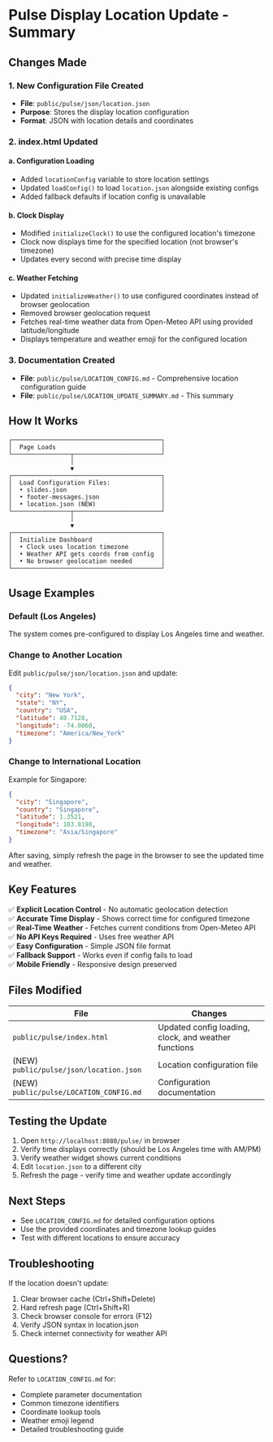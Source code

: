 # Pulse Display Location Update - Summary

## Changes Made

### 1. **New Configuration File Created**
- **File**: `public/pulse/json/location.json`
- **Purpose**: Stores the display location configuration
- **Format**: JSON with location details and coordinates

### 2. **index.html Updated**

#### a. Configuration Loading
- Added `locationConfig` variable to store location settings
- Updated `loadConfig()` to load `location.json` alongside existing configs
- Added fallback defaults if location config is unavailable

#### b. Clock Display
- Modified `initializeClock()` to use the configured location's timezone
- Clock now displays time for the specified location (not browser's timezone)
- Updates every second with precise time display

#### c. Weather Fetching
- Updated `initializeWeather()` to use configured coordinates instead of browser geolocation
- Removed browser geolocation request
- Fetches real-time weather data from Open-Meteo API using provided latitude/longitude
- Displays temperature and weather emoji for the configured location

### 3. **Documentation Created**
- **File**: `public/pulse/LOCATION_CONFIG.md` - Comprehensive location configuration guide
- **File**: `public/pulse/LOCATION_UPDATE_SUMMARY.md` - This summary

## How It Works

```
┌─────────────────────────────────────────┐
│  Page Loads                             │
└────────────────┬────────────────────────┘
                 │
                 ▼
┌─────────────────────────────────────────┐
│  Load Configuration Files:              │
│  • slides.json                          │
│  • footer-messages.json                 │
│  • location.json (NEW)                  │
└────────────────┬────────────────────────┘
                 │
                 ▼
┌─────────────────────────────────────────┐
│  Initialize Dashboard                   │
│  • Clock uses location timezone         │
│  • Weather API gets coords from config  │
│  • No browser geolocation needed        │
└─────────────────────────────────────────┘
```

## Usage Examples

### Default (Los Angeles)
The system comes pre-configured to display Los Angeles time and weather.

### Change to Another Location
Edit `public/pulse/json/location.json` and update:

```json
{
  "city": "New York",
  "state": "NY", 
  "country": "USA",
  "latitude": 40.7128,
  "longitude": -74.0060,
  "timezone": "America/New_York"
}
```

### Change to International Location
Example for Singapore:

```json
{
  "city": "Singapore",
  "country": "Singapore",
  "latitude": 1.3521,
  "longitude": 103.8198,
  "timezone": "Asia/Singapore"
}
```

After saving, simply refresh the page in the browser to see the updated time and weather.

## Key Features

✅ **Explicit Location Control** - No automatic geolocation detection  
✅ **Accurate Time Display** - Shows correct time for configured timezone  
✅ **Real-Time Weather** - Fetches current conditions from Open-Meteo API  
✅ **No API Keys Required** - Uses free weather API  
✅ **Easy Configuration** - Simple JSON file format  
✅ **Fallback Support** - Works even if config fails to load  
✅ **Mobile Friendly** - Responsive design preserved  

## Files Modified

| File | Changes |
|------|---------|
| `public/pulse/index.html` | Updated config loading, clock, and weather functions |
| (NEW) `public/pulse/json/location.json` | Location configuration file |
| (NEW) `public/pulse/LOCATION_CONFIG.md` | Configuration documentation |

## Testing the Update

1. Open `http://localhost:8080/pulse/` in browser
2. Verify time displays correctly (should be Los Angeles time with AM/PM)
3. Verify weather widget shows current conditions
4. Edit `location.json` to a different city
5. Refresh the page - verify time and weather update accordingly

## Next Steps

- See `LOCATION_CONFIG.md` for detailed configuration options
- Use the provided coordinates and timezone lookup guides
- Test with different locations to ensure accuracy

## Troubleshooting

If the location doesn't update:
1. Clear browser cache (Ctrl+Shift+Delete)
2. Hard refresh page (Ctrl+Shift+R)
3. Check browser console for errors (F12)
4. Verify JSON syntax in location.json
5. Check internet connectivity for weather API

## Questions?

Refer to `LOCATION_CONFIG.md` for:
- Complete parameter documentation
- Common timezone identifiers  
- Coordinate lookup tools
- Weather emoji legend
- Detailed troubleshooting guide